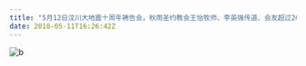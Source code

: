 ```yaml
---
title: "5月12日汶川大地震十周年祷告会，秋雨圣约教会王怡牧师、李英强传道、会友超过200人被抓(2)"
date: 2018-05-11T16:26:42Z
---
```


![b](https://user-images.githubusercontent.com/37917810/39935260-fd9fb3e0-557a-11e8-8e2a-4f12727b4a7e.jpg)
